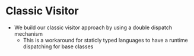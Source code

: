 # Classic Visitor
+ We build our classic visitor approach by using a double dispatch mechanism
	- This is a workaround for staticly typed languages to have a runtime dispatching for base classes